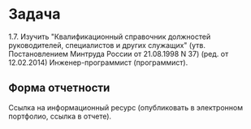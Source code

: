 # Задача 
1.7. Изучить "Квалификационный справочник должностей руководителей, специалистов и других служащих" (утв. Постановлением Минтруда России от 21.08.1998 N 37) (ред. от 12.02.2014) Инженер-программист (программист).

## Форма отчетности

Ссылка на информационный ресурс (опубликовать в электронном портфолио, ссылка в отчете).
